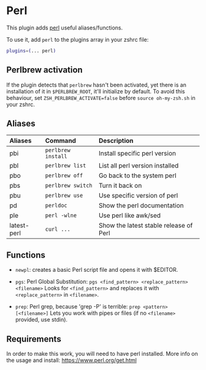 # Perl

This plugin adds [perl](https://www.perl.org/) useful aliases/functions.

To use it, add `perl` to the plugins array in your zshrc file:

```zsh
plugins=(... perl)
```

## Perlbrew activation

If the plugin detects that `perlbrew` hasn't been activated, yet there is an installation of it in
`$PERLBREW_ROOT`, it'll initialize by default. To avoid this behaviour, set `ZSH_PERLBREW_ACTIVATE=false`
before `source oh-my-zsh.sh` in your zshrc.

## Aliases

| Aliases       | Command            |  Description                           |
| :---------- | :----------------- | :------------------------------------- |
| pbi           | `perlbrew install` | Install specific perl version          |
| pbl           | `perlbrew list`    | List all perl version installed        |
| pbo           | `perlbrew off`     | Go back to the system perl             |
| pbs           | `perlbrew switch`  | Turn it back on                        |
| pbu           | `perlbrew use`     | Use specific version of perl           |
| pd            | `perldoc`          | Show the perl documentation            |
| ple           | `perl -wlne`       | Use perl like awk/sed                  |
| latest-perl   | `curl ...`         | Show the latest stable release of Perl |

## Functions

- `newpl`: creates a basic Perl script file and opens it with $EDITOR.

- `pgs`: Perl Global Substitution: `pgs <find_pattern> <replace_pattern> <filename>` Looks for
  `<find_pattern>` and replaces it with `<replace_pattern>` in `<filename>`.

- `prep`: Perl grep, because 'grep -P' is terrible: `prep <pattern> [<filename>]` Lets you work with pipes or
  files (if no `<filename>` provided, use stdin).

## Requirements

In order to make this work, you will need to have perl installed. More info on the usage and install:
https://www.perl.org/get.html
